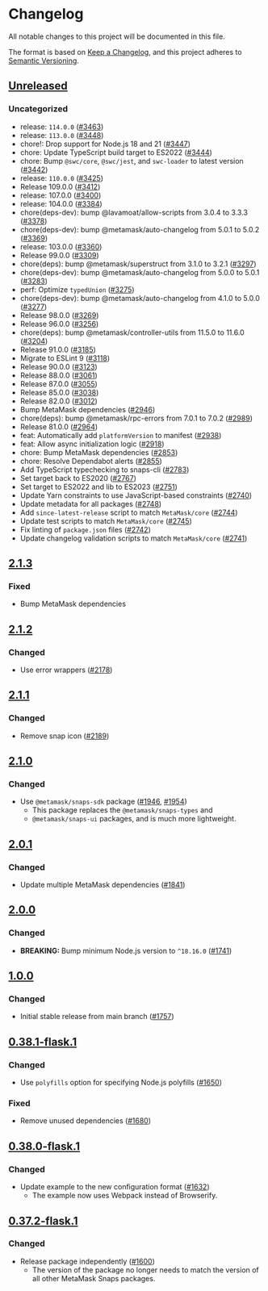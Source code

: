 # Changelog

All notable changes to this project will be documented in this file.

The format is based on [Keep a Changelog](https://keepachangelog.com/en/1.0.0/),
and this project adheres to [Semantic Versioning](https://semver.org/spec/v2.0.0.html).

## [Unreleased]

### Uncategorized

- release: `114.0.0` ([#3463](https://github.com/MetaMask/snaps/pull/3463))
- release: `113.0.0` ([#3448](https://github.com/MetaMask/snaps/pull/3448))
- chore!: Drop support for Node.js 18 and 21 ([#3447](https://github.com/MetaMask/snaps/pull/3447))
- chore: Update TypeScript build target to ES2022 ([#3444](https://github.com/MetaMask/snaps/pull/3444))
- chore: Bump `@swc/core`, `@swc/jest`, and `swc-loader` to latest version ([#3442](https://github.com/MetaMask/snaps/pull/3442))
- release: `110.0.0` ([#3425](https://github.com/MetaMask/snaps/pull/3425))
- Release 109.0.0 ([#3412](https://github.com/MetaMask/snaps/pull/3412))
- release: 107.0.0 ([#3400](https://github.com/MetaMask/snaps/pull/3400))
- release: 104.0.0 ([#3384](https://github.com/MetaMask/snaps/pull/3384))
- chore(deps-dev): bump @lavamoat/allow-scripts from 3.0.4 to 3.3.3 ([#3378](https://github.com/MetaMask/snaps/pull/3378))
- chore(deps-dev): bump @metamask/auto-changelog from 5.0.1 to 5.0.2 ([#3369](https://github.com/MetaMask/snaps/pull/3369))
- release: 103.0.0 ([#3360](https://github.com/MetaMask/snaps/pull/3360))
- Release 99.0.0 ([#3309](https://github.com/MetaMask/snaps/pull/3309))
- chore(deps): bump @metamask/superstruct from 3.1.0 to 3.2.1 ([#3297](https://github.com/MetaMask/snaps/pull/3297))
- chore(deps-dev): bump @metamask/auto-changelog from 5.0.0 to 5.0.1 ([#3283](https://github.com/MetaMask/snaps/pull/3283))
- perf: Optimize `typedUnion` ([#3275](https://github.com/MetaMask/snaps/pull/3275))
- chore(deps-dev): bump @metamask/auto-changelog from 4.1.0 to 5.0.0 ([#3277](https://github.com/MetaMask/snaps/pull/3277))
- Release 98.0.0 ([#3269](https://github.com/MetaMask/snaps/pull/3269))
- Release 96.0.0 ([#3256](https://github.com/MetaMask/snaps/pull/3256))
- chore(deps): bump @metamask/controller-utils from 11.5.0 to 11.6.0 ([#3204](https://github.com/MetaMask/snaps/pull/3204))
- Release 91.0.0 ([#3185](https://github.com/MetaMask/snaps/pull/3185))
- Migrate to ESLint 9 ([#3118](https://github.com/MetaMask/snaps/pull/3118))
- Release 90.0.0 ([#3123](https://github.com/MetaMask/snaps/pull/3123))
- Release 88.0.0 ([#3061](https://github.com/MetaMask/snaps/pull/3061))
- Release 87.0.0 ([#3055](https://github.com/MetaMask/snaps/pull/3055))
- Release 85.0.0 ([#3038](https://github.com/MetaMask/snaps/pull/3038))
- Release 82.0.0 ([#3012](https://github.com/MetaMask/snaps/pull/3012))
- Bump MetaMask dependencies ([#2946](https://github.com/MetaMask/snaps/pull/2946))
- chore(deps): bump @metamask/rpc-errors from 7.0.1 to 7.0.2 ([#2989](https://github.com/MetaMask/snaps/pull/2989))
- Release 81.0.0 ([#2964](https://github.com/MetaMask/snaps/pull/2964))
- feat: Automatically add `platformVersion` to manifest ([#2938](https://github.com/MetaMask/snaps/pull/2938))
- feat: Allow async initialization logic ([#2918](https://github.com/MetaMask/snaps/pull/2918))
- chore: Bump MetaMask dependencies ([#2853](https://github.com/MetaMask/snaps/pull/2853))
- chore: Resolve Dependabot alerts ([#2855](https://github.com/MetaMask/snaps/pull/2855))
- Add TypeScript typechecking to snaps-cli ([#2783](https://github.com/MetaMask/snaps/pull/2783))
- Set target back to ES2020 ([#2767](https://github.com/MetaMask/snaps/pull/2767))
- Set target to ES2022 and lib to ES2023 ([#2751](https://github.com/MetaMask/snaps/pull/2751))
- Update Yarn constraints to use JavaScript-based constraints ([#2740](https://github.com/MetaMask/snaps/pull/2740))
- Update metadata for all packages ([#2748](https://github.com/MetaMask/snaps/pull/2748))
- Add `since-latest-release` script to match `MetaMask/core` ([#2744](https://github.com/MetaMask/snaps/pull/2744))
- Update test scripts to match `MetaMask/core` ([#2745](https://github.com/MetaMask/snaps/pull/2745))
- Fix linting of `package.json` files ([#2742](https://github.com/MetaMask/snaps/pull/2742))
- Update changelog validation scripts to match `MetaMask/core` ([#2741](https://github.com/MetaMask/snaps/pull/2741))

## [2.1.3]

### Fixed

- Bump MetaMask dependencies

## [2.1.2]

### Changed

- Use error wrappers ([#2178](https://github.com/MetaMask/snaps/pull/2178))

## [2.1.1]

### Changed

- Remove snap icon ([#2189](https://github.com/MetaMask/snaps/pull/2189))

## [2.1.0]

### Changed

- Use `@metamask/snaps-sdk` package ([#1946](https://github.com/MetaMask/snaps/pull/1946), [#1954](https://github.com/MetaMask/snaps/pull/1954))
  - This package replaces the `@metamask/snaps-types` and
  - `@metamask/snaps-ui` packages, and is much more lightweight.

## [2.0.1]

### Changed

- Update multiple MetaMask dependencies ([#1841](https://github.com/MetaMask/snaps/pull/1841))

## [2.0.0]

### Changed

- **BREAKING:** Bump minimum Node.js version to `^18.16.0` ([#1741](https://github.com/MetaMask/snaps/pull/1741))

## [1.0.0]

### Changed

- Initial stable release from main branch ([#1757](https://github.com/MetaMask/snaps/pull/1757))

## [0.38.1-flask.1]

### Changed

- Use `polyfills` option for specifying Node.js polyfills ([#1650](https://github.com/MetaMask/snaps/pull/1650))

### Fixed

- Remove unused dependencies ([#1680](https://github.com/MetaMask/snaps/pull/1680))

## [0.38.0-flask.1]

### Changed

- Update example to the new configuration format ([#1632](https://github.com/MetaMask/snaps/pull/1632))
  - The example now uses Webpack instead of Browserify.

## [0.37.2-flask.1]

### Changed

- Release package independently ([#1600](https://github.com/MetaMask/snaps/pull/1600))
  - The version of the package no longer needs to match the version of all other
    MetaMask Snaps packages.

[Unreleased]: https://github.com/MetaMask/snaps/compare/@metamask/ethers-js-example-snap@2.1.3...HEAD
[2.1.3]: https://github.com/MetaMask/snaps/compare/@metamask/ethers-js-example-snap@2.1.2...@metamask/ethers-js-example-snap@2.1.3
[2.1.2]: https://github.com/MetaMask/snaps/compare/@metamask/ethers-js-example-snap@2.1.1...@metamask/ethers-js-example-snap@2.1.2
[2.1.1]: https://github.com/MetaMask/snaps/compare/@metamask/ethers-js-example-snap@2.1.0...@metamask/ethers-js-example-snap@2.1.1
[2.1.0]: https://github.com/MetaMask/snaps/compare/@metamask/ethers-js-example-snap@2.0.1...@metamask/ethers-js-example-snap@2.1.0
[2.0.1]: https://github.com/MetaMask/snaps/compare/@metamask/ethers-js-example-snap@2.0.0...@metamask/ethers-js-example-snap@2.0.1
[2.0.0]: https://github.com/MetaMask/snaps/compare/@metamask/ethers-js-example-snap@1.0.0...@metamask/ethers-js-example-snap@2.0.0
[1.0.0]: https://github.com/MetaMask/snaps/compare/@metamask/ethers-js-example-snap@0.38.1-flask.1...@metamask/ethers-js-example-snap@1.0.0
[0.38.1-flask.1]: https://github.com/MetaMask/snaps/compare/@metamask/ethers-js-example-snap@0.38.0-flask.1...@metamask/ethers-js-example-snap@0.38.1-flask.1
[0.38.0-flask.1]: https://github.com/MetaMask/snaps/compare/@metamask/ethers-js-example-snap@0.37.2-flask.1...@metamask/ethers-js-example-snap@0.38.0-flask.1
[0.37.2-flask.1]: https://github.com/MetaMask/snaps/releases/tag/@metamask/ethers-js-example-snap@0.37.2-flask.1
